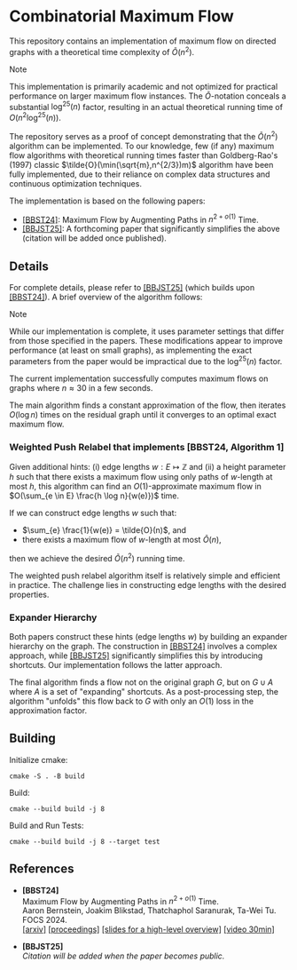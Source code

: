 
# Combinatorial Maximum Flow
This repository contains an implementation of maximum flow on directed graphs with a theoretical time complexity of $\tilde{O}(n^2)$.

> [!NOTE]
> This implementation is primarily academic and not optimized for practical performance on larger maximum flow instances. The $\tilde{O}$-notation conceals a substantial $\log^{25}(n)$ factor, resulting in an actual theoretical running time of $O(n^2 \log^{25}(n))$.
>
> The repository serves as a proof of concept demonstrating that the $\tilde{O}(n^2)$ algorithm can be implemented. To our knowledge, few (if any) maximum flow algorithms with theoretical running times faster than Goldberg-Rao's (1997) classic $\tilde{O}(\min(\sqrt{m},n^{2/3})m)$ algorithm have been fully implemented, due to their reliance on complex data structures and continuous optimization techniques.

The implementation is based on the following papers:
* [[BBST24]](#BBST24): Maximum Flow by Augmenting Paths in $n^{2+o(1)}$ Time.
* [[BBJST25]](#BBJST25): A forthcoming paper that significantly simplifies the above (citation will be added once published).

## Details
For complete details, please refer to [[BBJST25]](#BBJST25) (which builds upon [[BBST24]](#BBST24)). A brief overview of the algorithm follows:

> [!NOTE]
> While our implementation is complete, it uses parameter settings that differ from those specified in the papers. These modifications appear to improve performance (at least on small graphs), as implementing the exact parameters from the paper would be impractical due to the $\log^{25}(n)$ factor.
>
> The current implementation successfully computes maximum flows on graphs where $n \approx 30$ in a few seconds.

The main algorithm finds a constant approximation of the flow, then iterates $O(\log n)$ times on the residual graph until it converges to an optimal exact maximum flow.

### Weighted Push Relabel that implements [BBST24, Algorithm 1]
Given additional hints: (i) edge lengths $w : E \mapsto \mathbb{Z}$ and (ii) a height parameter $h$ such that there exists a maximum flow using only paths of $w$-length at most $h$, this algorithm can find an $O(1)$-approximate maximum flow in $O(\sum_{e \in E} \frac{h \log n}{w(e)})$ time.

If we can construct edge lengths $w$ such that:
* $\sum_{e} \frac{1}{w(e)} = \tilde{O}(n)$, and
* there exists a maximum flow of $w$-length at most $\tilde{O}(n)$,

then we achieve the desired $\tilde{O}(n^2)$ running time.

The weighted push relabel algorithm itself is relatively simple and efficient in practice. The challenge lies in constructing edge lengths with the desired properties.

### Expander Hierarchy
Both papers construct these hints (edge lengths $w$) by building an expander hierarchy on the graph. The construction in [[BBST24]](#BBST24) involves a complex approach, while [[BBJST25]](#BBJST25) significantly simplifies this by introducing shortcuts. Our implementation follows the latter approach.

The final algorithm finds a flow not on the original graph $G$, but on $G \cup A$ where $A$ is a set of "expanding" shortcuts. As a post-processing step, the algorithm "unfolds" this flow back to $G$ with only an $O(1)$ loss in the approximation factor.

## Building
Initialize cmake:
```
cmake -S . -B build
```

Build:
```
cmake --build build -j 8
```

Build and Run Tests:
```
cmake --build build -j 8 --target test
```

## References
* **[BBST24]** <br> <a name="BBST24"></a> Maximum Flow by Augmenting Paths in $n^{2+o(1)}$ Time. <br>
Aaron Bernstein, Joakim Blikstad, Thatchaphol Saranurak, Ta-Wei Tu. <br>
FOCS 2024. <br>
[[arxiv]](https://arxiv.org/abs/2406.03648)
[[proceedings]](https://doi.org/10.1109/FOCS61266.2024.00123)
[[slides for a high-level overview]](https://blikstad.gitlab.io/slides/Combinatorial_Maximum_Flow.pdf)
[[video 30min]](https://youtu.be/K3RgpJmgmUI)

* **[BBJST25]** <br> <a name="BBJST25"></a> *Citation will be added when the paper becomes public.*
